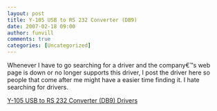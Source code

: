 ```yaml
---
layout: post
title: Y-105 USB to RS 232 Converter (DB9)
date: 2007-02-18 09:00
author: funvill
comments: true
categories: [Uncategorized]
---
```

Whenever I have to go searching for a driver and the company€™s web page is down or no longer supports this driver, I post the driver here so people that come after me might have a easier time finding it.
I hate searching for drivers.

<a href="http://www.abluestar.com/blog/wp-content/uploads/2007/05/y-10501may2007_1523.zip" title="Y-105 USB to RS 232 Converter (DB9)">Y-105 USB to RS 232 Converter (DB9) Drivers</a>
